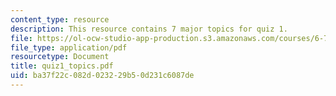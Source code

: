 ```yaml
---
content_type: resource
description: This resource contains 7 major topics for quiz 1.
file: https://ol-ocw-studio-app-production.s3.amazonaws.com/courses/6-728-applied-quantum-and-statistical-physics-fall-2006/ba37f22c082d023229b50d231c6087de_quiz1_topics.pdf
file_type: application/pdf
resourcetype: Document
title: quiz1_topics.pdf
uid: ba37f22c-082d-0232-29b5-0d231c6087de
---
```

